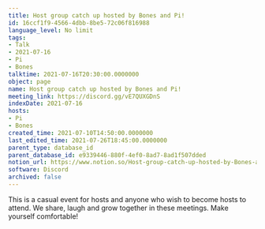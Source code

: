 ```yaml
---
title: Host group catch up hosted by Bones and Pi!
id: 16ccf1f9-4566-4dbb-8be5-72c06f816988
language_level: No limit
tags:
- Talk
- 2021-07-16
- Pi
- Bones
talktime: 2021-07-16T20:30:00.0000000
object: page
name: Host group catch up hosted by Bones and Pi!
meeting_link: https://discord.gg/vE7QUXGDnS
indexDate: 2021-07-16
hosts:
- Pi
- Bones
created_time: 2021-07-10T14:50:00.0000000
last_edited_time: 2021-07-26T18:45:00.0000000
parent_type: database_id
parent_database_id: e9339446-880f-4ef0-8ad7-8ad1f507dded
notion_url: https://www.notion.so/Host-group-catch-up-hosted-by-Bones-and-Pi-16ccf1f945664dbb8be572c06f816988
software: Discord
archived: false
---
```


This is a casual event for hosts and anyone who wish to become hosts to attend.  We share, laugh and grow together in these meetings.  Make yourself comfortable!






